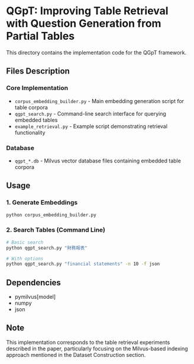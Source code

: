 # QGpT: Improving Table Retrieval with Question Generation from Partial Tables

This directory contains the implementation code for the QGpT framework.

## Files Description

### Core Implementation
- `corpus_embedding_builder.py` - Main embedding generation script for table corpora
- `qgpt_search.py` - Command-line search interface for querying embedded tables
- `example_retrieval.py` - Example script demonstrating retrieval functionality

### Database
- `qgpt_*.db` - Milvus vector database files containing embedded table corpora

## Usage

### 1. Generate Embeddings
```bash
python corpus_embedding_builder.py
```

### 2. Search Tables (Command Line)
```bash
# Basic search
python qgpt_search.py "財務報表"

# With options
python qgpt_search.py "financial statements" -n 10 -f json
```



## Dependencies
- pymilvus[model]
- numpy
- json

## Note
This implementation corresponds to the table retrieval experiments described in the paper, particularly focusing on the Milvus-based indexing approach mentioned in the Dataset Construction section.
